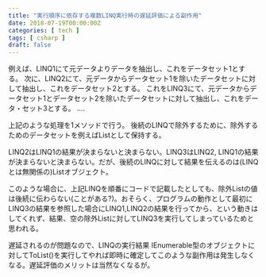 ```yaml
---
title: "実行順序に依存する複数LINQ実行時の遅延評価による副作用"
date: 2018-07-19T00:00:00Z
categories: [ tech ]
tags: [ csharp ]
draft: false
---
```


例えば、LINQ1にて元データよりデータを抽出し、これをデータセット1とする。
次に、LINQ2にて、元データからデータセット1を除いたデータセットに対して抽出し、これをデータセット2とする。
これをLINQ3にて、元データからデータセット1とデータセット2を除いたデータセットに対して抽出し、これをデータ・セット3とする。
....

上記のような処理を1メソッドで行う。
後続のLINQで除外するために、除外するためのデータセットを例えばListとして保持する。

LINQ2はLINQ1の結果が決まらないと決まらない。LINQ3はLINQ2, LINQ1の結果が決まらないと決まらない。だが、後続のLINQに対して結果を伝えるのは(LINQとは無関係の)Listオブジェクト。

このような場合に、上記LINQを順番にコードで記載したとしても、除外Listの値は後続に伝わらない(ことがある?)。おそらく、プログラムの動作として最初にLINQ3の結果を参照した場合にLINQ1,LINQ2の結果を行ってから、という動きはしてくれず、結果、空の除外Listに対してLINQ3を実行してしまっているためと思われる。

遅延されるのが問題なので、LINQの実行結果 IEnumerable型のオブジェクトに対してToList()を実行してやれば即時に確定してこのような副作用は発生しなくなる。遅延評価のメリットは当然なくなるが。

